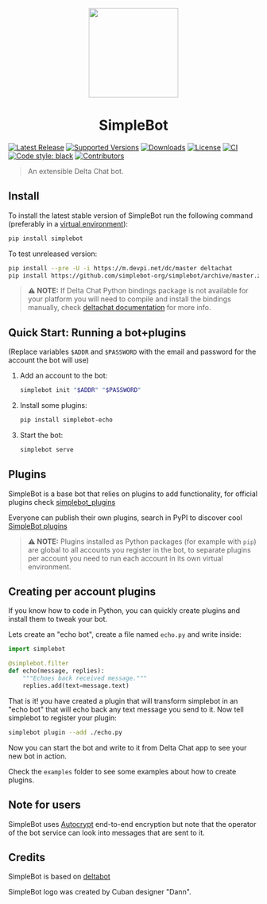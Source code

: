 <p align="center"><img height="180" width="180" src="https://github.com/simplebot-org/simplebot/raw/master/artwork/Bot.svg"></p>
<h1 align="center">SimpleBot</h1>

[![Latest Release](https://img.shields.io/pypi/v/simplebot.svg)](https://pypi.org/project/simplebot)
[![Supported Versions](https://img.shields.io/pypi/pyversions/simplebot.svg)](https://pypi.org/project/simplebot)
[![Downloads](https://pepy.tech/badge/simplebot)](https://pepy.tech/project/simplebot)
[![License](https://img.shields.io/pypi/l/simplebot.svg)](https://pypi.org/project/simplebot)
[![CI](https://github.com/simplebot-org/simplebot/actions/workflows/python-ci.yml/badge.svg)](https://github.com/simplebot-org/simplebot/actions/workflows/python-ci.yml)
[![Code style: black](https://img.shields.io/badge/code%20style-black-000000.svg)](https://github.com/psf/black)
[![Contributors](https://img.shields.io/github/contributors/simplebot-org/simplebot.svg)](https://github.com/simplebot-org/simplebot/graphs/contributors)

> An extensible Delta Chat bot.

## Install

To install the latest stable version of SimpleBot run the following command (preferably in a [virtual environment](https://packaging.python.org/tutorials/installing-packages/#creating-and-using-virtual-environments)):

```sh
pip install simplebot
```

To test unreleased version:

```sh
pip install --pre -U -i https://m.devpi.net/dc/master deltachat
pip install https://github.com/simplebot-org/simplebot/archive/master.zip
```

> **⚠️ NOTE:** If Delta Chat Python bindings package is not available for your platform you will need to compile and install the bindings manually, check [deltachat documentation](https://github.com/deltachat/deltachat-core-rust/blob/master/python/README.rst) for more info.


## Quick Start: Running a bot+plugins

(Replace variables `$ADDR` and `$PASSWORD` with the email and password for the account the bot will use)

1. Add an account to the bot:

	```sh
	simplebot init "$ADDR" "$PASSWORD"
	```

2. Install some plugins:

	```sh
	pip install simplebot-echo
	```

3. Start the bot:

	```sh
	simplebot serve
	```

## Plugins

SimpleBot is a base bot that relies on plugins to add functionality, for official plugins check [simplebot_plugins](https://github.com/simplebot-org/simplebot_plugins)

Everyone can publish their own plugins, search in PyPI to discover cool [SimpleBot plugins](https://pypi.org/search/?q=simplebot&o=&c=Environment+%3A%3A+Plugins)

> **⚠️ NOTE:** Plugins installed as Python packages (for example with `pip`) are global to all accounts you register in the bot, to separate plugins per account you need to run each account in its own virtual environment.

## Creating per account plugins

If you know how to code in Python, you can quickly create plugins and install them to tweak your bot.

Lets create an "echo bot", create a file named `echo.py` and write inside:

```python
import simplebot

@simplebot.filter
def echo(message, replies):
    """Echoes back received message."""
    replies.add(text=message.text)
```

That is it! you have created a plugin that will transform simplebot in an "echo bot" that will echo back any text message you send to it. Now tell simplebot to register your plugin:

```sh
simplebot plugin --add ./echo.py
```

Now you can start the bot and write to it from Delta Chat app to see your new bot in action.

Check the `examples` folder to see some examples about how to create plugins.

## Note for users

SimpleBot uses [Autocrypt](https://autocrypt.org/) end-to-end encryption
but note that the operator of the bot service can look into
messages that are sent to it.


## Credits

SimpleBot is based on [deltabot](https://github.com/deltachat-bot/deltabot)

SimpleBot logo was created by Cuban designer "Dann".
